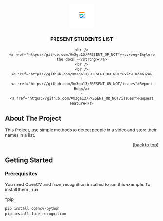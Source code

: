 



<br />
<div align="center">
  <a href="https://github.com/0m3ga13/PRESENT_OR_NOT">
    <img src="logo.png" alt="Logo" width="80" height="80">
  </a>

<h3 align="center">PRESENT STUDENTS LIST</h3>

  <p align="center">
    
    <br />
    <a href="https://github.com/0m3ga13/PRESENT_OR_NOT"><strong>Explore the docs »</strong></a>
    <br />
    <br />
    <a href="https://github.com/0m3ga13/PRESENT_OR_NOT">View Demo</a>
    ·
    <a href="https://github.com/0m3ga13/PRESENT_OR_NOT/issues">Report Bug</a>
    ·
    <a href="https://github.com/0m3ga13/PRESENT_OR_NOT/issues">Request Feature</a>
  </p>
</div>




<!-- ABOUT THE PROJECT -->
## About The Project


This Project, use simple methods to detect people in a video and store their names in a list.

<p align="right">(<a href="#top">back to top</a>)</p>




<!-- GETTING STARTED -->
## Getting Started


### Prerequisites

You need OpenCV and face_recognition installed to run this example. To install them , run 

*pip
  ```sh
  pip install opencv-python
  pip install face_recognition
  ```
